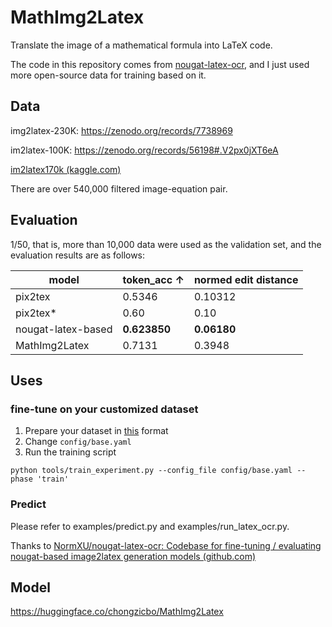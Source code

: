 # MathImg2Latex

Translate the image of a mathematical formula into LaTeX code.

The code in this repository comes from [nougat-latex-ocr](https://github.com/NormXU/nougat-latex-ocr), and I just used more open-source data for training based on it.

## Data

img2latex-230K: https://zenodo.org/records/7738969

im2latex-100K: https://zenodo.org/records/56198#.V2px0jXT6eA

[im2latex170k (kaggle.com)](https://www.kaggle.com/datasets/rvente/im2latex170k)

There are over 540,000 filtered image-equation pair.



## Evaluation

1/50, that is, more than 10,000 data were used as the validation set, and the evaluation results are as follows:

| model              | token_acc ↑  | normed edit distance |
| ------------------ | ------------ | -------------------- |
| pix2tex            | 0.5346       | 0.10312              |
| pix2tex*           | 0.60         | 0.10                 |
| nougat-latex-based | **0.623850** | **0.06180**          |
| MathImg2Latex      | 0.7131       | 0.3948               |

## Uses

### fine-tune on your customized dataset

1. Prepare your dataset in [this](https://drive.google.com/drive/folders/13CA4vAmOmD_I_dSbvLp-Lf0s6KiaNfuO) format
2. Change `config/base.yaml`
3. Run the training script

```
python tools/train_experiment.py --config_file config/base.yaml --phase 'train'
```

### Predict

Please refer to examples/predict.py and examples/run_latex_ocr.py.



Thanks to [NormXU/nougat-latex-ocr: Codebase for fine-tuning / evaluating nougat-based image2latex generation models (github.com)](https://github.com/NormXU/nougat-latex-ocr)

## Model
https://huggingface.co/chongzicbo/MathImg2Latex


